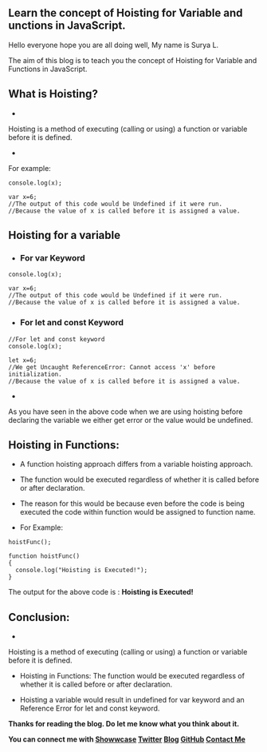 ## Learn the concept of Hoisting for Variable and unctions in JavaScript.

Hello everyone hope you are all doing well, My name is Surya L.

The aim of this blog is to teach you the concept of Hoisting for Variable and Functions in JavaScript.
## What is Hoisting?

- 
Hoisting is a method of executing (calling or using) a function or variable before it is defined.

- 
For example:

```
console.log(x);

var x=6;
//The output of this code would be Undefined if it were run. 
//Because the value of x is called before it is assigned a value.
```
## Hoisting for a variable

- ### For var Keyword

```
console.log(x);

var x=6;
//The output of this code would be Undefined if it were run. 
//Because the value of x is called before it is assigned a value.
```
- ### For let and const Keyword

```
//For let and const keyword
console.log(x);

let x=6;
//We get Uncaught ReferenceError: Cannot access 'x' before initialization.
//Because the value of x is called before it is assigned a value.
```

- 
As you have seen in the above code when we are using hoisting before declaring the variable we either get error or the value would be undefined.

## Hoisting in Functions:

- A function hoisting approach differs from a variable hoisting approach.

- The function would be executed regardless of whether it is called before or after declaration.

- The reason for this would be because even before the code is being executed the code within function would be assigned to function name.  

- For Example:

```
hoistFunc();

function hoistFunc()
{
  console.log("Hoisting is Executed!");
}
```

The output for the above code is : **Hoisting is Executed!**

## Conclusion:
- 
Hoisting is a method of executing (calling or using) a function or variable before it is defined.
- Hoisting in Functions: The function would be executed regardless of whether it is called before or after declaration.

- Hoisting a variable would result in undefined for var keyword and an Reference Error for let and const keyword.


**Thanks for reading the blog. Do let me know what you think about it.**

**You can connect me with <a href="https://www.showwcase.com/suryal8991">Showwcase</a>
<a href="https://twitter.com/SURYA_L1998">Twitter</a>
<a href="https://blog.surya-l.com/">Blog</a>
<a href="https://github.com/Surya8991">GitHub</a>
<a href="mailto:contact@surya-l.com">Contact Me</a>**